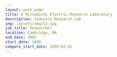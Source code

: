 ```yaml
---
layout: work_page
title: A Mitsubishi Electric Research Laboratory
description: Industry Research Lab
img: /assets/img/12.jpg
job_title: Researcher
location: Cambridge, MA
end_date: 2001
start_date: 1999
compare_start_date: 1999-02-01
---
```





